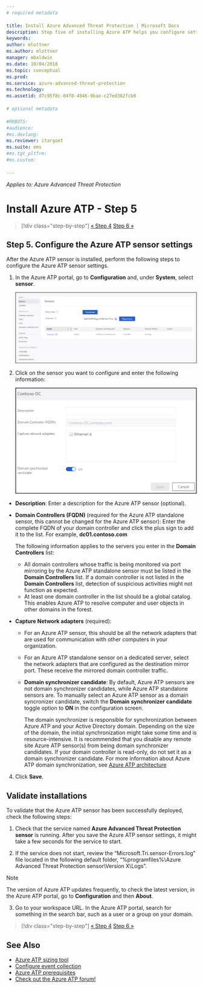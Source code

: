 ```yaml
---
# required metadata

title: Install Azure Advanced Threat Protection | Microsoft Docs
description: Step five of installing Azure ATP helps you configure settings for your Azure ATP standalone sensor.
keywords:
author: mlottner
ms.author: mlottner
manager: mbaldwin
ms.date: 10/04/2018
ms.topic: conceptual
ms.prod:
ms.service: azure-advanced-threat-protection
ms.technology:
ms.assetid: d7c95f8c-04f8-4946-9bae-c27ed362fcb0

# optional metadata

#ROBOTS:
#audience:
#ms.devlang:
ms.reviewer: itargoet
ms.suite: ems
#ms.tgt_pltfrm:
#ms.custom:

---
```


*Applies to: Azure Advanced Threat Protection*



# Install Azure ATP - Step 5

>[!div class="step-by-step"]
[« Step 4](install-atp-step4.md)
[Step 6 »](install-atp-step6-vpn.md)


## Step 5. Configure the Azure ATP sensor settings
After the Azure ATP sensor is installed, perform the following steps to configure the Azure ATP sensor settings.

1.  In the Azure ATP portal, go to **Configuration** and, under **System**, select **sensor**.
   
     ![Configure sensor settings image](media/atp-sensor-config.png)


2.  Click on the sensor you want to configure and enter the following information:

    ![Configure sensor settings image](media/atp-sensor-config-2.png)

  - **Description**: Enter a description for the Azure ATP sensor (optional).
  - **Domain Controllers (FQDN)** (required for the Azure ATP standalone sensor, this cannot be changed for the Azure ATP sensor): Enter the complete FQDN of your domain controller and click the plus sign to add it to the list. For example,  **dc01.contoso.com**

      The following information applies to the servers you enter in the **Domain Controllers** list:
      - All domain controllers whose traffic is being monitored via port mirroring by the Azure ATP standalone sensor must be listed in the **Domain Controllers** list. If a domain controller is not listed in the **Domain Controllers** list, detection of suspicious activities might not function as expected.
      - At least one domain controller in the list should be a global catalog. This enables Azure ATP to resolve computer and user objects in other domains in the forest.

  - **Capture Network adapters** (required):
   
     - For an Azure ATP sensor, this should be all the network adapters that are used for communication with other computers in your organization.
    - For an Azure ATP standalone sensor on a dedicated server, select the network adapters that are configured as the destination mirror port. These receive the mirrored domain controller traffic.

    - **Domain synchronizer candidate**: By default, Azure ATP sensors are not domain synchronizer candidates, while Azure ATP standalone sensors are. To manually select an Azure ATP sensor as a domain syncronizer candidate, switch the **Domain synchronizer candidate** toggle option to **ON** in the configuration screen. 
    
        The domain synchronizer is responsible for synchronization between Azure ATP and your Active Directory domain. Depending on the size of the domain, the initial synchronization might take some time and is resource-intensive. 
   It is recommended that you disable any remote site Azure ATP sensor(s) from being domain synchronizer candidates.
   If your domain controller is read-only, do not set it as a domain synchronizer candidate. For more information about Azure ATP domain synchronization, see [Azure ATP architecture](atp-architecture.md#azure-atp-sensor-features)
  
4. Click **Save**.


## Validate installations
To validate that the Azure ATP sensor has been successfully deployed, check the following steps:

1.  Check that the service named **Azure Advanced Threat Protection sensor** is running. After you save the Azure ATP sensor settings, it might take a few seconds for the service to start.

2.  If the service does not start, review the “Microsoft.Tri.sensor-Errors.log” file located in the following default folder, “%programfiles%\Azure Advanced Threat Protection sensor\Version X\Logs”.
 
 >[!NOTE]
 > The version of Azure ATP updates frequently, to check the latest version, in the Azure ATP portal, go to **Configuration** and then **About**. 

3.  Go to your workspace URL. In the Azure ATP portal, search for something in the search bar, such as a user or a group on your domain.



>[!div class="step-by-step"]
[« Step 4](install-atp-step4.md)
[Step 6 »](install-atp-step6-vpn.md)


## See Also

- [Azure ATP sizing tool](http://aka.ms/aatpsizingtool)
- [Configure event collection](configure-event-collection.md)
- [Azure ATP prerequisites](atp-prerequisites.md)
- [Check out the Azure ATP forum!](https://aka.ms/azureatpcommunity)
